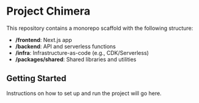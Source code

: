 # Project Chimera

This repository contains a monorepo scaffold with the following structure:

- **/frontend**: Next.js app
- **/backend**: API and serverless functions
- **/infra**: Infrastructure-as-code (e.g., CDK/Serverless)
- **/packages/shared**: Shared libraries and utilities

## Getting Started

Instructions on how to set up and run the project will go here.